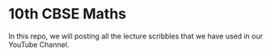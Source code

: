 # 10th CBSE Maths
 In this repo, we will posting all the lecture scribbles that we have used in our YouTube Channel.
